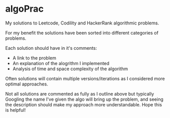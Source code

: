 # algoPrac
My solutions to Leetcode, Codility and HackerRank algorithmic problems.

For my benefit the solutions have been sorted into different categories of problems.

Each solution should have in it's comments:
  
* A link to the problem
* An explanation of the alogrithm I implemented
* Analysis of time and space complexity of the algorithm
  
Often solutions will contain multiple versions/iterations as I considered more optimal approaches.

Not all solutions are commented as fully as I outline above but typically Googling the name I've given the algo will bring up the problem, and seeing the description should make my approach more understandable. Hope this is helpful!
